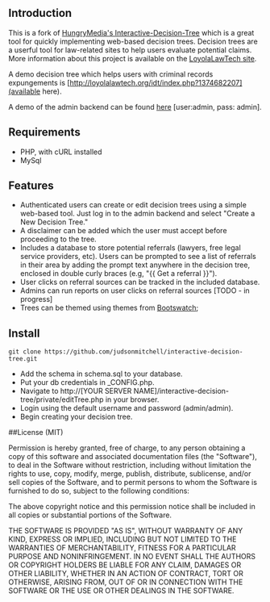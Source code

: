 ## Introduction

This is a fork of [HungryMedia's Interactive-Decision-Tree](https://github.com/hungrymedia/interactive-decision-tree)
which is a great tool for quickly implementing web-based decision trees.  Decision trees are a userful tool for law-related sites to
help users evaluate potential claims. More information about this project is available on the [LoyolaLawTech site](http://loyolalawtech.org/github-forking-and-access-to-justice/).

A demo decision tree which helps users with criminal records expungements is [http://loyolalawtech.org/idt/index.php?1374682207](available here).

A demo of the admin backend can be found [here](http://loyolalawtech.org/idt/private/login.php) [user:admin, pass: admin].

## Requirements

* PHP, with cURL installed
* MySql

## Features

* Authenticated users can create or edit decision trees using a simple web-based tool.  Just log in to the admin backend and select "Create a New Decision Tree."
* A disclaimer can be added which the user must accept before proceeding to the tree.
* Includes a database to store potential referrals (lawyers, free legal service providers, etc).  Users can be prompted to see a list of referrals 
in their area by adding the prompt text anywhere in the decision tree, enclosed in double curly braces (e.g, "{{ Get a referral }}").
* User clicks on referral sources can be tracked in the included database.
* Admins can run reports on user clicks on referral sources [TODO - in progress]
* Trees can be themed using themes from [Bootswatch](http://bootswatch.com/);

## Install
    git clone https://github.com/judsonmitchell/interactive-decision-tree.git

* Add the schema in schema.sql to your database.  
* Put your db credentials in _CONFIG.php.
* Navigate to http://[YOUR SERVER NAME]/interactive-decision-tree/private/editTree.php in your browser.
* Login using the default username and password (admin/admin).
* Begin creating your decision tree.

##License (MIT)

Permission is hereby granted, free of charge, to any person obtaining a copy of this software and associated documentation files (the "Software"), to deal in the Software without restriction, including without limitation the rights to use, copy, modify, merge, publish, distribute, sublicense, and/or sell copies of the Software, and to permit persons to whom the Software is furnished to do so, subject to the following conditions:

The above copyright notice and this permission notice shall be included in all copies or substantial portions of the Software.

THE SOFTWARE IS PROVIDED "AS IS", WITHOUT WARRANTY OF ANY KIND, EXPRESS OR IMPLIED, INCLUDING BUT NOT LIMITED TO THE WARRANTIES OF MERCHANTABILITY, FITNESS FOR A PARTICULAR PURPOSE AND NONINFRINGEMENT. IN NO EVENT SHALL THE AUTHORS OR COPYRIGHT HOLDERS BE LIABLE FOR ANY CLAIM, DAMAGES OR OTHER LIABILITY, WHETHER IN AN ACTION OF CONTRACT, TORT OR OTHERWISE, ARISING FROM, OUT OF OR IN CONNECTION WITH THE SOFTWARE OR THE USE OR OTHER DEALINGS IN THE SOFTWARE.
